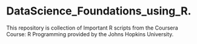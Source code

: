 # DataScience_Foundations_using_R.
This repository is collection of Important R scripts from the Coursera Course: R Programming provided by the Johns Hopkins University.
